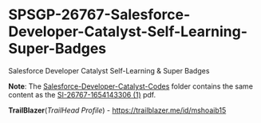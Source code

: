 # SPSGP-26767-Salesforce-Developer-Catalyst-Self-Learning-Super-Badges
Salesforce Developer Catalyst Self-Learning &amp; Super Badges

**Note**: The [Salesforce-Developer-Catalyst-Codes](Salesforce-Developer-Catalyst-Codes) folder contains the same content as the [SI-26767-1654143306 (1)](SI-26767-1654143306%20(1).pdf) pdf.

**TrailBlazer**(_TrailHead Profile_) - https://trailblazer.me/id/mshoaib15
